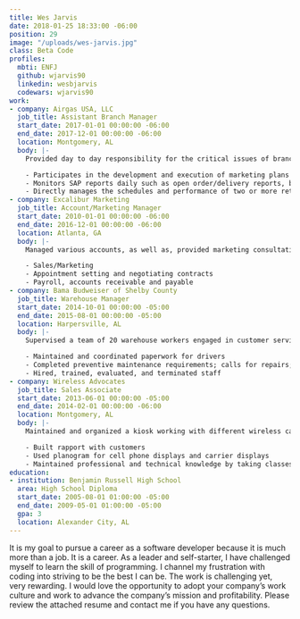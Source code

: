 ```yaml
---
title: Wes Jarvis
date: 2018-01-25 18:33:00 -06:00
position: 29
image: "/uploads/wes-jarvis.jpg"
class: Beta Code
profiles:
  mbti: ENFJ
  github: wjarvis90
  linkedin: wesbjarvis
  codewars: wjarvis90
work:
- company: Airgas USA, LLC
  job_title: Assistant Branch Manager
  start_date: 2017-01-01 00:00:00 -06:00
  end_date: 2017-12-01 00:00:00 -06:00
  location: Montgomery, AL
  body: |-
    Provided day to day responsibility for the critical issues of branch operation and profitability, including sales, sales growth, budgeting, gross margins, operating expenses, safety, customer service, inventory, equipment, building and vehicles, community relations, accounts receivable and resolution of personnel issues:

    - Participates in the development and execution of marketing plans to support the penetration of key market segments in collaboration with our Sales and Operations teams and outside vendors.
    - Monitors SAP reports daily such as open order/delivery reports, billing and delivery block reports and open Purchase Order (PO) reports.
    - Directly manages the schedules and performance of two or more retail branch associates and three or more delivery driver associates.
- company: Excalibur Marketing
  job_title: Account/Marketing Manager
  start_date: 2010-01-01 00:00:00 -06:00
  end_date: 2016-12-01 00:00:00 -06:00
  location: Atlanta, GA
  body: |-
    Managed various accounts, as well as, provided marketing consultation to clients. Managed a team maintaining social media accounts, websites, door-to-door marketing, as well as, email marketing accounts:

    - Sales/Marketing
    - Appointment setting and negotiating contracts
    - Payroll, accounts receivable and payable
- company: Bama Budweiser of Shelby County
  job_title: Warehouse Manager
  start_date: 2014-10-01 00:00:00 -05:00
  end_date: 2015-08-01 00:00:00 -05:00
  location: Harpersville, AL
  body: |-
    Supervised a team of 20 warehouse workers engaged in customer service, stocking, inventory maintenance, order fulfillment, and transport.

    - Maintained and coordinated paperwork for drivers
    - Completed preventive maintenance requirements; calls for repairs; maintained equipment inventories; evaluate new equipment and techniques
    - Hired, trained, evaluated, and terminated staff
- company: Wireless Advocates
  job_title: Sales Associate
  start_date: 2013-06-01 00:00:00 -05:00
  end_date: 2014-02-01 00:00:00 -06:00
  location: Montgomery, AL
  body: |-
    Maintained and organized a kiosk working with different wireless carriers.

    - Built rapport with customers
    - Used planogram for cell phone displays and carrier displays
    - Maintained professional and technical knowledge by taking classes online provided by the company and different carriers to stay up-to-date on the system
education:
- institution: Benjamin Russell High School
  area: High School Diploma
  start_date: 2005-08-01 01:00:00 -05:00
  end_date: 2009-05-01 01:00:00 -05:00
  gpa: 3
  location: Alexander City, AL
---
```


It is my goal to pursue a career as a software developer because it is much more than a job. It is a career. As a leader and self-starter, I have challenged myself to learn the skill of programming. I channel my frustration with coding into striving to be the best I can be. The work is challenging yet, very rewarding. I would love the opportunity to adopt your company’s work culture and work to advance the company’s mission and profitability. Please review the attached resume and contact me if you have any questions.